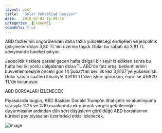 ```yaml
---
layout: post
title:  "Dolar Yükselişe Geçiyor"
date:   2018-03-03 15:09:45
categories: [Ekonomi]
comments: true
---
```



ABD faizlerinin öngörülenden daha fazla yükseleceği endişeleri ve jeopolitik gelişmeler doları 3,80 TL'nin üzerine taşıdı. Dolar bu sabah da 3,81 TL seviyesinde hareket ediyor.

 
Jeopolitik risklere paralel geçen hafta dalgalı bir seyir izledikten sonra bu hafta her iki yönlü dalgalanan dolar/TL ABD'de faiz artışı beklentilerinin kuvvetlenmesiyle önceki gün 14 Şubat'tan beri ilk kez 3,8167'ye yükselmişti. Dolar sabah saatleri itibariyle 3.8110 TL'den işlem görürken, euro ise 4.6820 TL'de bulunuyor.

ABD BORSALARI İZLENECEK

Piyasalarda bugün, ABD Başkanı Donald Trump'ın ithal çelik ve alüminyuma sırasıyla %25 ve %10 oranlarında ek gümrük vergisi getirileceğini duyurmasının ardından dün sert düşüşlerin görüldüğü ABD borsalarının küresel pay piyasaları üzerindeki etkisi izlenecek.




![image](https://encrypted-tbn0.gstatic.com/images?q=tbn:ANd9GcR3a3LvyCKDw_JEChVpBYgsK7p2olvfeAygwtuQpSe3QUnbyvcL)
